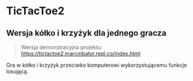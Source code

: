 # TicTacToe2
## Wersja kółko i krzyżyk dla jednego gracza

> Wersja demonstracyjna projektu: https://tictactoe2.marcinbator.repl.co/index.html

Gra w kółko i krzyżyk przeciwko komputerowi wykorzystującemu funkcje losującą.

